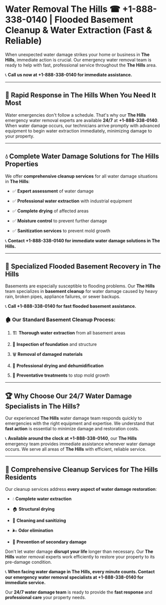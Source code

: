 # Water Removal The Hills ☎ +1-888-338-0140 | Flooded Basement Cleanup & Water Extraction (Fast & Reliable)

When unexpected water damage strikes your home or business in **The Hills**, immediate action is crucial. Our emergency water removal team is ready to help with fast, professional service throughout the **The Hills** area. 

📞 **Call us now at +1-888-338-0140 for immediate assistance.**
---
## 🚀 Rapid Response in The Hills When You Need It Most
Water emergencies don't follow a schedule. That's why our **The Hills** emergency water removal experts are available **24/7** at **+1-888-338-0140**. When water damage occurs, our technicians arrive promptly with advanced equipment to begin water extraction immediately, minimizing damage to your property.
---
## 💧 Complete Water Damage Solutions for The Hills Properties
We offer **comprehensive cleanup services** for all water damage situations in **The Hills**:
- ✅ **Expert assessment** of water damage  
- ✅ **Professional water extraction** with industrial equipment  
- ✅ **Complete drying** of affected areas  
- ✅ **Moisture control** to prevent further damage  
- ✅ **Sanitization services** to prevent mold growth  
📞 **Contact +1-888-338-0140 for immediate water damage solutions in The Hills.**
---
## 🌊 Specialized Flooded Basement Recovery in The Hills
Basements are especially susceptible to flooding problems. Our **The Hills** team specializes in **basement cleanup** for water damage caused by heavy rain, broken pipes, appliance failures, or sewer backups. 
📞 **Call +1-888-338-0140 for fast flooded basement assistance.**
### 🏚️ Our Standard Basement Cleanup Process:
1. 🏗️ **Thorough water extraction** from all basement areas  
2. 🔎 **Inspection of foundation** and structure  
3. 🗑️ **Removal of damaged materials**  
4. 💨 **Professional drying and dehumidification**  
5. 🚫 **Preventative treatments** to stop mold growth  
---
## 🏆 Why Choose Our 24/7 Water Damage Specialists in The Hills?
Our experienced **The Hills** water damage team responds quickly to emergencies with the right equipment and expertise. We understand that **fast action** is essential to minimize damage and restoration costs.
📞 **Available around the clock at +1-888-338-0140**, our **The Hills** emergency team provides immediate assistance whenever water damage occurs. We serve all areas of **The Hills** with efficient, reliable service.
---
## 🧹 Comprehensive Cleanup Services for The Hills Residents
Our cleanup services address **every aspect of water damage restoration**:
- 💧 **Complete water extraction**  
- 🏠 **Structural drying**  
- 🧼 **Cleaning and sanitizing**  
- 🌬️ **Odor elimination**  
- 🚫 **Prevention of secondary damage**  
Don't let water damage **disrupt your life** longer than necessary. Our **The Hills** water removal experts work efficiently to restore your property to its pre-damage condition.
📞 **When facing water damage in The Hills, every minute counts. Contact our emergency water removal specialists at +1-888-338-0140 for immediate service.**
Our **24/7 water damage team** is ready to provide the **fast response** and **professional care** your property needs.
